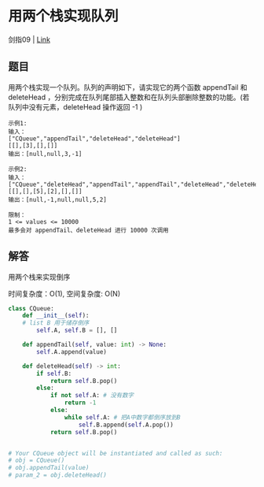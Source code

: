 # 用两个栈实现队列
剑指09 | [Link](https://leetcode-cn.com/problems/yong-liang-ge-zhan-shi-xian-dui-lie-lcof/)

## 题目
用两个栈实现一个队列。队列的声明如下，请实现它的两个函数 appendTail 和 deleteHead ，分别完成在队列尾部插入整数和在队列头部删除整数的功能。(若队列中没有元素，deleteHead 操作返回 -1 )


```
示例1:
输入：
["CQueue","appendTail","deleteHead","deleteHead"]
[[],[3],[],[]]
输出：[null,null,3,-1]

示例2:
输入：
["CQueue","deleteHead","appendTail","appendTail","deleteHead","deleteHead"]
[[],[],[5],[2],[],[]]
输出：[null,-1,null,null,5,2]

限制：
1 <= values <= 10000
最多会对 appendTail、deleteHead 进行 10000 次调用
```

## 解答
用两个栈来实现倒序

时间复杂度：O(1), 空间复杂度: O(N)
```python
class CQueue:
    def __init__(self):
    # list B 用于储存倒序
        self.A, self.B = [], []

    def appendTail(self, value: int) -> None:
        self.A.append(value)

    def deleteHead(self) -> int:
        if self.B:
            return self.B.pop()
        else:
            if not self.A: # 没有数字
                return -1
            else:
                while self.A: # 把A中数字都倒序放到B
                    self.B.append(self.A.pop())
            return self.B.pop()


# Your CQueue object will be instantiated and called as such:
# obj = CQueue()
# obj.appendTail(value)
# param_2 = obj.deleteHead()
```